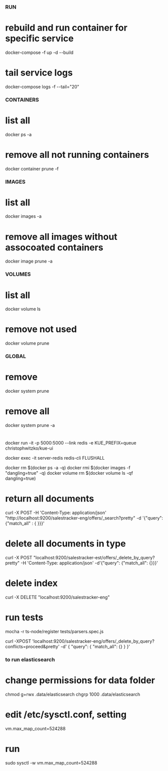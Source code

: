 ### RUN

# rebuild and run container for specific service
docker-compose -f <docker-compose-config-file> up -d --build <service-name>

# tail service logs
docker-compose logs -f <service-name> --tail="20"  

### CONTAINERS

# list all
docker ps -a

# remove all not running containers 
docker container prune -f

### IMAGES

# list all
docker images -a 

# remove all images without assocoated containers 
docker image prune -a

### VOLUMES

# list all
docker volume ls

# remove not used
docker volume prune

### GLOBAL

# remove 
docker system prune

# remove all
docker system prune -a

# 
docker run -it -p 5000:5000 --link redis -e KUE_PREFIX=queue christophwitzko/kue-ui

docker exec -it server-redis redis-cli FLUSHALL




docker rm $(docker ps -a -q)
docker rmi $(docker images -f "dangling=true" -q)
docker volume rm $(docker volume ls -qf dangling=true)








# return all documents
curl -X POST -H 'Content-Type: application/json' "http://localhost:9200/salestracker-eng/offers/_search?pretty" -d '{"query": {"match_all" : { }}}'

# delete all documents in type
curl -X POST "localhost:9200/salestracker-est/offers/_delete_by_query?pretty" -H 'Content-Type: application/json' -d'{"query": {"match_all": {}}}'

# delete index
curl -X DELETE "localhost:9200/salestracker-eng"

# run tests
mocha -r ts-node/register tests/parsers.spec.js



curl -XPOST 'localhost:9200/salestracker-eng/offers/_delete_by_query?conflicts=proceed&pretty' -d'
{ "query": { "match_all": {} } }'



### to run elasticsearch 

# change permissions for data folder
chmod g+rwx .data/elasticsearch
chgrp 1000 .data/elasticsearch

# edit /etc/sysctl.conf, setting 
vm.max_map_count=524288

# run 
sudo sysctl -w vm.max_map_count=524288